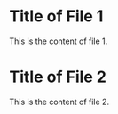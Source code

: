 # Title of File 1

This is the content of file 1.

# Title of File 2

This is the content of file 2.

